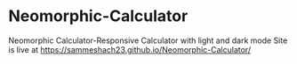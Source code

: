 # Neomorphic-Calculator
Neomorphic Calculator-Responsive Calculator with light and dark mode
Site is live at https://sammeshach23.github.io/Neomorphic-Calculator/
